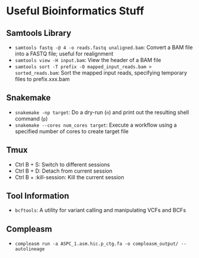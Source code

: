 # Useful Bioinformatics Stuff

## Samtools Library
- `samtools fastq -@ 4 -o reads.fastq unaligned.bam`: Convert a BAM file into a FASTQ file; useful for realignment
- `samtools view -H input.bam`: View the header of a BAM file
- `samtools sort -T prefix -O mapped_input_reads.bam > sorted_reads.bam`: Sort the mapped input reads, specifying temporary files to prefix.xxx.bam

## Snakemake
- `snakemake -np target`: Do a dry-run (`n`) and print out the resulting shell command (`p`)
- `snakemake --cores num_cores target`: Execute a workflow using a specified number of cores to create target file

## Tmux
- Ctrl B + S: Switch to different sessions
- Ctrl B + D: Detach from current session
- Ctrl B + :kill-session: Kill the current session

## Tool Information
- `bcftools`: A utility for variant calling and manipulating VCFs and BCFs

## Compleasm
- `compleasm run -a ASPC_1.asm.hic.p_ctg.fa -o compleasm_output/ --autolineage`
